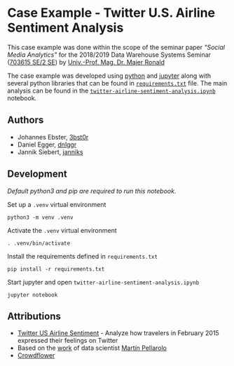 # Case Example - Twitter U.S. Airline Sentiment Analysis
This case example was done within the scope of the seminar paper _"Social Media Analytics"_ for the 2018/2019 Data Warehouse Systems Seminar ([703615 SE/2 SE](https://lfuonline.uibk.ac.at/public/lfuonline_lv.details?lvnr_id_in=703615&sem_id_in=18W)) by [Univ.-Prof. Mag. Dr. Maier Ronald](https://www.uibk.ac.at/wipl/team/team/maier.html.en)

The case example was developed using [python](https://www.python.org/) and [jupyter](https://jupyter.org/) along with several python libraries that can be found in [`requirements.txt`](/requirements.txt) file. The main analysis can be found in the [`twitter-airline-sentiment-analysis.ipynb`](/twitter-airline-sentiment-analysis.ipynb) notebook.

## Authors
- Johannes Ebster, [3bst0r](https://github.com/3bst0r)
- Daniel Egger, [dnlggr](https://github.com/dnlggr)
- Jannik Siebert, [janniks](https://github.com/janniks)

## Development

_Default python3 and pip are required to run this notebook._

Set up a `.venv` virtual environment
```
python3 -m venv .venv
```

Activate the `.venv` virtual environment
```
. .venv/bin/activate
```

Install the requirements defined in `requirements.txt`
```
pip install -r requirements.txt
```

Start jupyter and open `twitter-airline-sentiment-analysis.ipynb`
```
jupyter notebook
```

## Attributions
- [Twitter US Airline Sentiment](https://www.kaggle.com/crowdflower/twitter-airline-sentiment) - Analyze how travelers in February 2015 expressed their feelings on Twitter
- Based on the [work](https://github.com/martinpella/twitter-airlines) of data scientist [Martín Pellarolo](https://github.com/martinpella)
- [Crowdflower](http://www.crowdflower.com/data-for-everyone/)
